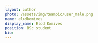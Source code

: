 ```yaml
---
layout: author
photo: /assets/img/teampic/user_male.png 
name: elodkomives
display_name: Elod Komives
position: BSc student
bio:
---
```

